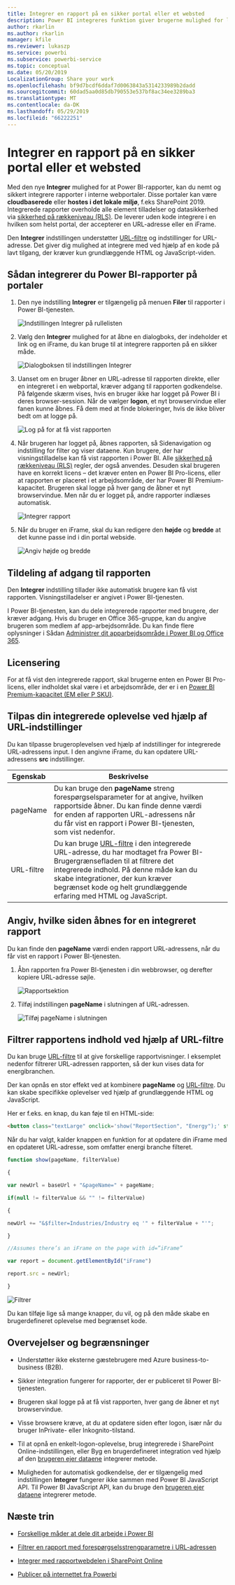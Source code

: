 ```yaml
---
title: Integrer en rapport på en sikker portal eller et websted
description: Power BI integreres funktion giver brugerne mulighed for let og at integrere sikkert rapporter i interne webportaler.
author: rkarlin
ms.author: rkarlin
manager: kfile
ms.reviewer: lukaszp
ms.service: powerbi
ms.subservice: powerbi-service
ms.topic: conceptual
ms.date: 05/20/2019
LocalizationGroup: Share your work
ms.openlocfilehash: bf9d7bcdf6ddaf7d0063843a5314233989b2dadd
ms.sourcegitcommit: 60dad5aa0d85db790553e537bf8ac34ee3289ba3
ms.translationtype: MT
ms.contentlocale: da-DK
ms.lasthandoff: 05/29/2019
ms.locfileid: "66222251"
---
```

# <a name="embed-a-report-in-a-secure-portal-or-website"></a>Integrer en rapport på en sikker portal eller et websted

Med den nye **Integrer** mulighed for at Power BI-rapporter, kan du nemt og sikkert integrere rapporter i interne webportaler. Disse portaler kan være **cloudbaserede** eller **hostes i det lokale miljø**, f.eks SharePoint 2019. Integrerede rapporter overholde alle element tilladelser og datasikkerhed via [sikkerhed på rækkeniveau (RLS)](service-admin-rls.md). De leverer uden kode integrere i en hvilken som helst portal, der accepterer en URL-adresse eller en iFrame. 

Den **Integrer** indstillingen understøtter [URL-filtre](service-url-filters.md) og indstillinger for URL-adresse. Det giver dig mulighed at integrere med ved hjælp af en kode på lavt tilgang, der kræver kun grundlæggende HTML og JavaScript-viden.

## <a name="how-to-embed-power-bi-reports-into-portals"></a>Sådan **integrerer** du Power BI-rapporter på portaler

1. Den nye indstilling **Integrer** er tilgængelig på menuen **Filer** til rapporter i Power BI-tjenesten.

    ![Indstillingen Integrer på rullelisten](media/service-embed-secure/secure-embed-drop-down-menu.png)

2. Vælg den **Integrer** mulighed for at åbne en dialogboks, der indeholder et link og en iFrame, du kan bruge til at integrere rapporten på en sikker måde.

    ![Dialogboksen til indstillingen Integrer](media/service-embed-secure/secure-embed-code-dialog.png)

3. Uanset om en bruger åbner en URL-adresse til rapporten direkte, eller en integreret i en webportal, kræver adgang til rapporten godkendelse. På følgende skærm vises, hvis en bruger ikke har logget på Power BI i deres browser-session. Når de vælger **logon**, et nyt browservindue eller fanen kunne åbnes. Få dem med at finde blokeringer, hvis de ikke bliver bedt om at logge på.

    ![Log på for at få vist rapporten](media/service-embed-secure/secure-embed-sign-in.png)

4. Når brugeren har logget på, åbnes rapporten, så Sidenavigation og indstilling for filter og viser dataene. Kun brugere, der har visningstilladelse kan få vist rapporten i Power BI. Alle [sikkerhed på rækkeniveau (RLS)](service-admin-rls.md) regler, der også anvendes. Desuden skal brugeren have en korrekt licens – det kræver enten en Power BI Pro-licens, eller at rapporten er placeret i et arbejdsområde, der har Power BI Premium-kapacitet. Brugeren skal logge på hver gang de åbner et nyt browservindue. Men når du er logget på, andre rapporter indlæses automatisk.

    ![Integrer rapport](media/service-embed-secure/secure-embed-report.png)

5. Når du bruger en iFrame, skal du kan redigere den **højde** og **bredde** at det kunne passe ind i din portal webside.

    ![Angiv højde og bredde](media/service-embed-secure/secure-embed-size.png)

## <a name="granting-report-access"></a>Tildeling af adgang til rapporten

Den **Integrer** indstilling tillader ikke automatisk brugere kan få vist rapporten. Visningstilladelser er angivet i Power BI-tjenesten.

I Power BI-tjenesten, kan du dele integrerede rapporter med brugere, der kræver adgang. Hvis du bruger en Office 365-gruppe, kan du angive brugeren som medlem af app-arbejdsområde. Du kan finde flere oplysninger i Sådan [Administrer dit apparbejdsområde i Power BI og Office 365](service-manage-app-workspace-in-power-bi-and-office-365.md).

## <a name="licensing"></a>Licensering

For at få vist den integrerede rapport, skal brugerne enten en Power BI Pro-licens, eller indholdet skal være i et arbejdsområde, der er i en [Power BI Premium-kapacitet (EM eller P SKU)](service-admin-premium-purchase.md).

## <a name="customize-your-embed-experience-using-url-settings"></a>Tilpas din integrerede oplevelse ved hjælp af URL-indstillinger

Du kan tilpasse brugeroplevelsen ved hjælp af indstillinger for integrerede URL-adressens input. I den angivne iFrame, du kan opdatere URL-adressens **src** indstillinger.

| Egenskab  | Beskrivelse  |  |  |  |
|--------------|-----------------------------------------------------------------------------------------------------------------------------------------------------------------------------------------------------------------------|---|---|---|
| pageName  | Du kan bruge den **pageName** streng forespørgselsparameter for at angive, hvilken rapportside åbner. Du kan finde denne værdi for enden af rapporten URL-adressens når du får vist en rapport i Power BI-tjenesten, som vist nedenfor. |  |  |  |
| URL-filtre  | Du kan bruge [URL-filtre](service-url-filters.md) i den integrerede URL-adresse, du har modtaget fra Power BI-Brugergrænsefladen til at filtrere det integrerede indhold. På denne måde kan du skabe integrationer, der kun kræver begrænset kode og helt grundlæggende erfaring med HTML og JavaScript.  |  |  |  |

## <a name="set-which-page-opens-for-an-embedded-report"></a>Angiv, hvilke siden åbnes for en integreret rapport 

Du kan finde den **pageName** værdi enden rapport URL-adressens, når du får vist en rapport i Power BI-tjenesten.

1. Åbn rapporten fra Power BI-tjenesten i din webbrowser, og derefter kopiere URL-adresse søjle.

    ![Rapportsektion](media/service-embed-secure/secure-embed-report-section.png)

2. Tilføj indstillingen **pageName** i slutningen af URL-adressen.

    ![Tilføj pageName i slutningen](media/service-embed-secure/secure-embed-append-page-name.png)

## <a name="filter-report-content-using-url-filters"></a>Filtrer rapportens indhold ved hjælp af URL-filtre 

Du kan bruge [URL-filtre](service-url-filters.md) til at give forskellige rapportvisninger. I eksemplet nedenfor filtrerer URL-adressen rapporten, så der kun vises data for energibranchen.

Der kan opnås en stor effekt ved at kombinere **pageName** og [URL-filtre](service-url-filters.md). Du kan skabe specifikke oplevelser ved hjælp af grundlæggende HTML og JavaScript.

Her er f.eks. en knap, du kan føje til en HTML-side:

```html
<button class="textLarge" onclick='show("ReportSection", "Energy");' style="display: inline-block;">Show Energy</button>
```

Når du har valgt, kalder knappen en funktion for at opdatere din iFrame med en opdateret URL-adresse, som omfatter energi branche filteret.

```javascript
function show(pageName, filterValue)

{

var newUrl = baseUrl + "&pageName=" + pageName;

if(null != filterValue && "" != filterValue)

{

newUrl += "&$filter=Industries/Industry eq '" + filterValue + "'";

}

//Assumes there’s an iFrame on the page with id=”iFrame”

var report = document.getElementById("iFrame")

report.src = newUrl;

}
```

![Filtrer](media/service-embed-secure/secure-embed-filter.png)

Du kan tilføje lige så mange knapper, du vil, og på den måde skabe en brugerdefineret oplevelse med begrænset kode. 

## <a name="considerations-and-limitations"></a>Overvejelser og begrænsninger

* Understøtter ikke eksterne gæstebrugere med Azure business-to-business (B2B).

* Sikker integration fungerer for rapporter, der er publiceret til Power BI-tjenesten.

* Brugeren skal logge på at få vist rapporten, hver gang de åbner et nyt browservindue.

* Visse browsere kræve, at du at opdatere siden efter logon, især når du bruger InPrivate- eller Inkognito-tilstand.

* Til at opnå en enkelt-logon-oplevelse, brug integrerede i SharePoint Online-indstillingen, eller Byg en brugerdefineret integration ved hjælp af den [brugeren ejer dataene](developer/embed-sample-for-your-organization.md) integrerer metode. 

* Muligheden for automatisk godkendelse, der er tilgængelig med indstillingen **Integrer** fungerer ikke sammen med Power BI JavaScript API. Til Power BI JavaScript API, kan du bruge den [brugeren ejer dataene](developer/embed-sample-for-your-organization.md) integrerer metode. 

## <a name="next-steps"></a>Næste trin

* [Forskellige måder at dele dit arbejde i Power BI](service-how-to-collaborate-distribute-dashboards-reports.md)

* [Filtrer en rapport med forespørgselsstrengparametre i URL-adressen](service-url-filters.md)

* [Integrer med rapportwebdelen i SharePoint Online](service-embed-report-spo.md)

* [Publicer på internettet fra Powerbi](service-publish-to-web.md)